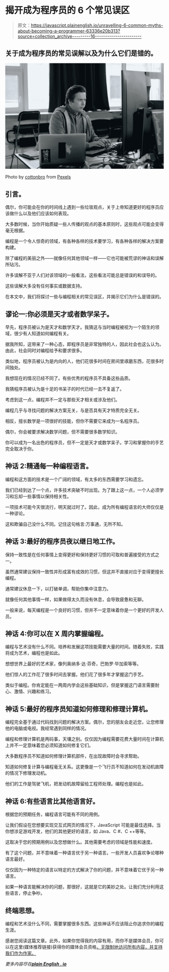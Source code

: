 # 揭开成为程序员的 6 个常见误区

> 原文：<https://javascript.plainenglish.io/unravelling-6-common-myths-about-becoming-a-programmer-63336e20b313?source=collection_archive---------16----------------------->

## 关于成为程序员的常见误解以及为什么它们是错的。

![](img/d5a8dfe4ef648c4d5f82673aeb92de42.png)

Photo by [cottonbro](https://www.pexels.com/@cottonbro?utm_content=attributionCopyText&utm_medium=referral&utm_source=pexels) from [Pexels](https://www.pexels.com/photo/man-woman-laptop-office-6804595/?utm_content=attributionCopyText&utm_medium=referral&utm_source=pexels)

## **引言。**

偶尔，你可能会在你的时间线上遇到一些垃圾观点，关于上帝知道更好的程序员应该做什么以及他们应该如何表现。

大多数时候，当你开始质疑一些人传播的观点的基本原则时，这些观点可能会变得毫无根据。

编程是一个令人惊奇的领域，有各种各样的技术要学习，有各种各样的解决方案要构建。

除了编程的美丽之外——就像任何其他领域一样——它也可能被荒谬的神话和误解所玷污。

许多误解不亚于人们对该领域的一般看法，这些看法可能总是错误的和误导的。

这些误解大多没有任何事实或数据支持。

在本文中，我们将探讨一些与编程相关的常见误区，并揭示它们为什么是错误的。

## **谬论一:你必须是天才或者数学呆子。**

早先，程序员被认为是天才和数学天才。我猜这与当时编程被视为一个陌生的领域，很少有人知道如何编程有关。

据我所知，这带来了一种心态，即程序员是非常独特的人，因此社会也这么认为。由此，社会同时对编程给予和要求很多。

类似地，程序员被认为是内向的人，他们花很多时间在房间里琢磨东西，花很多时间独处。

我想现在的情况已经不同了。有些优秀的程序员不具备这些品质。

我猜程序员被认为是十足的书呆子的时代已经一去不复返了。

考虑到这一点，编程并不一定与那些天才相关或涉及他们。

编程几乎与寻找问题的解决方案无关，与是否具有天才特质完全无关。

相反，擅长数学是一项很好的技能，但你不需要它来成为一名程序员。

偶尔，你会被要求解决数学问题，但不需要很多数学知识。

你可以成为一名出色的程序员，但不一定是天才或数学呆子。学习和掌握你的手艺完全取决于你。

## **神话 2:精通每一种编程语言。**

编程和这方面的技术是一个广阔的领域，有太多的东西需要学习和遗忘。

我们已经到达了一个点，许多技术突破不时出现。为了跟上这一点，一个人必须学习和忘却一些事情以保持相关性。

一项技术可能今天很流行，明天就过时了。因此，成为所有编程语言的大师仅仅是一种谬论。

这和欺骗自己没什么不同。记住这句格言:万事通，无所不知。

## **神话 3:最好的程序员夜以继日地工作。**

保持一致性是在任何事情上变得更好和保持更好习惯的可取和普遍接受的方式之一。

虽然通常建议保持一致性并形成富有成效的习惯，但这并不直接对应于变得更擅长编程。

通常建议休息一下，以打破单调，帮助你集中注意力。

就像任何其他事情一样，如果做得太久而没有休息，会导致疲惫和无聊。

一般来说，每天编程是一个良好的习惯，但并不一定意味着你是一个更好的开发人员。

## **神话 4:你可以在 X 周内掌握编程。**

编程与艺术没有什么不同。培养和发展这项技能需要大量的时间。随着失败，实践将成为艺术，编程也是如此。

想想世界上最好的艺术家，像列奥纳多·达·芬奇，巴勃罗·毕加索等等。

他们惊人的工作花了很多时间去掌握。他们花了很多年才掌握这门手艺。

类似于编程。你肯定能在一两周内学会这些基础知识，但是掌握这门语言需要耐心、激情、兴趣和练习。

## **神话 5:最好的程序员知道如何修理和修理计算机。**

编程完全基于通过代码找到问题的解决方案。偶尔，您的朋友会走近您，让您修理他的电脑或电视。我经常遇到同样的情况。

编程和修理计算机是两码事，天壤之别。仅仅因为编程需要花费大量时间在计算机上并不一定意味着您必须知道如何修复它们。

大多数程序员不知道如何修理计算机部件，在出现故障时会寻求帮助。

知道如何修复计算与编程毫无关系。这更像是一个飞行员不知道如何在发动机故障的情况下修理发动机。

他们的工作是驾驶飞机，把发动机故障留给工程师处理。编程也是如此。

## **神话 6:有些语言比其他语言好。**

根据您的预期任务，编程语言可能有不同的用例。

让我们假设在您想要实现交互式网页的情况下，JavaScript 可能是最佳选择。当你想涉足游戏开发，他们的其他更好的语言，如 Java、C #、C ++等等。

这取决于您的预期用例以及您想做什么。其他需要考虑的领域是性能和速度。

有了这个问题，并不意味着一种语言优于另一种语言。一些开发人员喜欢争论哪种语言最好。

仅仅因为一种特定的语言以特定的方式解决了你的问题，并不意味着它优于另一种语言。

如果一种语言能解决你的问题，那很好，这就是它的美妙之处。让我们充分利用这些语言，停止争吵。

## **终端思想。**

编程和艺术没什么不同，需要掌握很多东西。这些神话不应该阻止你追求你的编程生涯。

感谢您阅读这篇文章。此外，如果你觉得我的内容有用，而你不是媒体会员，你可以在这里(媒体推荐链接)获得你的媒体会员资格[，无限制地访问所有内容，并支持我们作为作家。](https://amjohnphilip.medium.com/membership)

*更多内容尽在*[***plain English . io***](http://plainenglish.io/)